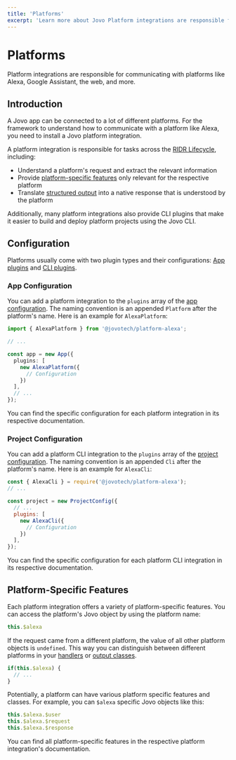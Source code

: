 ```yaml
---
title: 'Platforms'
excerpt: 'Learn more about Jovo Platform integrations are responsible for communicating with platforms like Alexa, Google Assistant, the web, and more.'
---
```

# Platforms

Platform integrations are responsible for communicating with platforms like Alexa, Google Assistant, the web, and more.

## Introduction

A Jovo app can be connected to a lot of different platforms. For the framework to understand how to communicate with a platform like Alexa, you need to install a Jovo platform integration.

A platform integration is responsible for tasks across the [RIDR Lifecycle](./ridr-lifecycle.md), including:

* Understand a platform's request and extract the relevant information
* Provide [platform-specific features](#platform-specific-features) only relevant for the respective platform
* Translate [structured output](./output.md) into a native response that is understood by the platform

Additionally, many platform integrations also provide CLI plugins that make it easier to build and deploy platform projects using the Jovo CLI.

## Configuration

Platforms usually come with two plugin types and their configurations: [App plugins](#app-configuration) and [CLI plugins](#project-configuration).


### App Configuration

You can add a platform integration to the `plugins` array of the [app configuration](./app-config.md). The naming convention is an appended `Platform` after the platform's name. Here is an example for `AlexaPlatform`:

```typescript
import { AlexaPlatform } from '@jovotech/platform-alexa';

// ...

const app = new App({
  plugins: [
    new AlexaPlatform({
      // Configuration
    })
  ],
  // ...
});
```

You can find the specific configuration for each platform integration in its respective documentation.


### Project Configuration

You can add a platform CLI integration to the `plugins` array of the [project configuration](./project-config.md). The naming convention is an appended `Cli` after the platform's name. Here is an example for `AlexaCli`:


```js
const { AlexaCli } = require('@jovotech/platform-alexa');
// ...

const project = new ProjectConfig({
  // ...
  plugins: [
    new AlexaCli({
      // Configuration
    })
  ],
});
```

You can find the specific configuration for each platform CLI integration in its respective documentation.


## Platform-Specific Features

Each platform integration offers a variety of platform-specific features. You can access the platform's Jovo object by using the platform name:

```typescript
this.$alexa
```

If the request came from a different platform, the value of all other platform objects is `undefined`. This way you can distinguish between different platforms in your [handlers](./handlers.md) or [output classes](./output.md). 

```typescript
if(this.$alexa) {
  // ...
}
```

Potentially, a platform can have various platform specific features and classes. For example, you can `$alexa` specific Jovo objects like this:

```typescript
this.$alexa.$user
this.$alexa.$request
this.$alexa.$response
```

You can find all platform-specific features in the respective platform integration's documentation.
